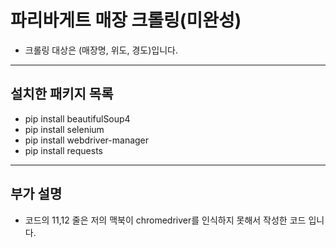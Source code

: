# 파리바게트 매장 크롤링(미완성)

* 크롤링 대상은 (매장명, 위도, 경도)입니다.

---
## 설치한 패키지 목록
* pip install beautifulSoup4
* pip install selenium
* pip install webdriver-manager
* pip install requests
---

## 부가 설명
* 코드의 11,12 줄은 저의 맥북이 chromedriver를 인식하지 못해서 작성한 코드 입니다.




